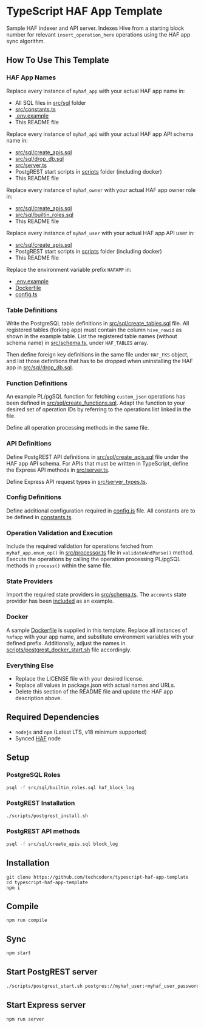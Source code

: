 # TypeScript HAF App Template

Sample HAF indexer and API server. Indexes Hive from a starting block number for relevant `insert_operation_here` operations using the HAF app sync algorithm.

## How To Use This Template

### HAF App Names

Replace every instance of `myhaf_app` with your actual HAF app name in:
* All SQL files in [src/sql](https://github.com/techcoderx/typescript-haf-app-template/tree/main/src/sql) folder
* [src/constants.ts](https://github.com/techcoderx/typescript-haf-app-template/blob/main/src/constants.ts)
* [.env.example](https://github.com/techcoderx/typescript-haf-app-template/blob/main/.env.example)
* This README file

Replace every instance of `myhaf_api` with your actual HAF app API schema name in:
* [src/sql/create_apis.sql](https://github.com/techcoderx/typescript-haf-app-template/blob/main/src/sql/create_apis.sql)
* [src/sql/drop_db.sql](https://github.com/techcoderx/typescript-haf-app-template/blob/main/src/sql/drop_db.sql)
* [src/server.ts](https://github.com/techcoderx/typescript-haf-app-template/blob/main/src/server.ts)
* PostgREST start scripts in [scripts](https://github.com/techcoderx/typescript-haf-app-template/tree/main/scripts) folder (including docker)
* This README file

Replace every instance of `myhaf_owner` with your actual HAF app owner role in:
* [src/sql/create_apis.sql](https://github.com/techcoderx/typescript-haf-app-template/blob/main/src/sql/create_apis.sql)
* [src/sql/builtin_roles.sql](https://github.com/techcoderx/typescript-haf-app-template/blob/main/src/sql/builtin_roles.sql)
* This README file

Replace every instance of `myhaf_user` with your actual HAF app API user in:
* [src/sql/create_apis.sql](https://github.com/techcoderx/typescript-haf-app-template/blob/main/src/sql/create_apis.sql)
* PostgREST start scripts in [scripts](https://github.com/techcoderx/typescript-haf-app-template/tree/main/scripts) folder (including docker)
* This README file

Replace the environment variable prefix `HAFAPP` in:
* [.env.example](https://github.com/techcoderx/typescript-haf-app-template/blob/main/.env.example)
* [Dockerfile](https://github.com/techcoderx/typescript-haf-app-template/blob/main/Dockerfile)
* [config.ts](https://github.com/techcoderx/typescript-haf-app-template/blob/main/src/config.ts)

### Table Definitions

Write the PostgreSQL table definitions in [src/sql/create_tables.sql](https://github.com/techcoderx/typescript-haf-app-template/blob/main/src/sql/create_tables.sql) file. All registered tables (forking app) must contain the column `hive_rowid` as shown in the example table. List the registered table names (without schema name) in [src/schema.ts](https://github.com/techcoderx/typescript-haf-app-template/blob/main/src/schema.ts), under `HAF_TABLES` array.

Then define foreign key definitions in the same file under `HAF_FKS` object, and list those definitions that has to be dropped when uninstalling the HAF app in [src/sql/drop_db.sql](https://github.com/techcoderx/typescript-haf-app-template/blob/main/src/sql/drop_db.sql).

### Function Definitions

An example PL/pgSQL function for fetching `custom_json` operations has been defined in [src/sql/create_functions.sql](https://github.com/techcoderx/typescript-haf-app-template/blob/main/src/sql/create_functions.sql). Adapt the function to your desired set of operation IDs by referring to the operations list linked in the file.

Define all operation processing methods in the same file.

### API Definitions

Define PostgREST API definitions in [src/sql/create_apis.sql](https://github.com/techcoderx/typescript-haf-app-template/blob/main/src/sql/create_apis.sql) file under the HAF app API schema. For APIs that must be written in TypeScript, define the Express API methods in [src/server.ts](https://github.com/techcoderx/typescript-haf-app-template/blob/main/src/server.ts).

Define Express API request types in [src/server_types.ts](https://github.com/techcoderx/typescript-haf-app-template/blob/main/src/server_types.ts).

### Config Definitions

Define additional configuration required in [config.js](https://github.com/techcoderx/typescript-haf-app-template/blob/main/src/config.ts) file. All constants are to be defined in [constants.ts](https://github.com/techcoderx/typescript-haf-app-template/blob/main/src/config.ts).

### Operation Validation and Execution

Include the required validation for operations fetched from `myhaf_app.enum_op()` in [src/processor.ts](https://github.com/techcoderx/typescript-haf-app-template/blob/main/src/processor.ts) file in `validateAndParse()` method. Execute the operations by calling the operation processing PL/pgSQL methods in `process()` within the same file.

### State Providers

Import the required state providers in [src/schema.ts](https://github.com/techcoderx/typescript-haf-app-template/blob/main/src/schema.ts). The `accounts` state provider has been [included](https://github.com/techcoderx/typescript-haf-app-template/blob/main/src/schema.ts#L38-L40) as an example.

### Docker

A sample [Dockerfile](https://github.com/techcoderx/typescript-haf-app-template/blob/main/Dockerfile) is supplied in this template. Replace all instances of `hafapp` with your app name, and substitute environment variables with your defined prefix. Additionally, adjust the names in [scripts/postgrest_docker_start.sh](https://github.com/techcoderx/typescript-haf-app-template/blob/main/scripts/postgrest_docker_start.sh) file accordingly.

### Everything Else

* Replace the LICENSE file with your desired license.
* Replace all values in package.json with actual names and URLs.
* Delete this section of the README file and update the HAF app description above.

## Required Dependencies

* `nodejs` and `npm` (Latest LTS, v18 minimum supported)
* Synced [HAF](https://gitlab.syncad.com/hive/haf) node

## Setup

### PostgreSQL Roles
```bash
psql -f src/sql/builtin_roles.sql haf_block_log
```

### PostgREST Installation
```bash
./scripts/postgrest_install.sh
```

### PostgREST API methods
```bash
psql -f src/sql/create_apis.sql block_log
```

## Installation
```
git clone https://github.com/techcoderx/typescript-haf-app-template
cd typescript-haf-app-template
npm i
```

## Compile
```
npm run compile
```

## Sync
```bash
npm start
```

## Start PostgREST server
```bash
./scripts/postgrest_start.sh postgres://myhaf_user:<myhaf_user_password>@localhost:5432/block_log <server_port>
```

## Start Express server
```bash
npm run server
```
